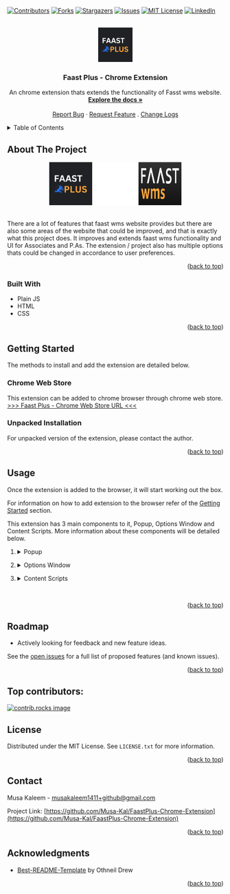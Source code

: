<a id="readme-top"></a>

<!-- PROJECT SHIELDS -->
[![Contributors][contributors-shield]][contributors-url]
[![Forks][forks-shield]][forks-url]
[![Stargazers][stars-shield]][stars-url]
[![Issues][issues-shield]][issues-url]
[![MIT License][license-shield]][license-url]
[![LinkedIn][linkedin-shield]][linkedin-url]



<!-- PROJECT LOGO -->
<br>
<div align="center">
  <a href="https://chromewebstore.google.com/detail/faast-plus/lejbdnbbnibjjfjkffhkjmcligdccoej?pli=1">
    <img src="images/Faast-Plus-Logo.png" alt="Logo" width="80" height="80">
  </a>

<h3 align="center">Faast Plus - Chrome Extension</h3>

  <p align="center">
    An chrome extension thats extends the functionality of Fasst wms website.
    <br>
    <a href="https://github.com/Musa-Kal/FaastPlus-Chrome-Extension"><strong>Explore the docs »</strong></a>
    <br>
    <br>
    <a href="https://github.com/Musa-Kal/FaastPlus-Chrome-Extension/issues/new?labels=bug&template=bug-report---.md">Report Bug</a>
    ·
    <a href="https://github.com/Musa-Kal/FaastPlus-Chrome-Extension/issues/new?labels=enhancement&template=feature-request---.md">Request Feature</a>
    .
    <a href="https://github.com/Musa-Kal/FaastPlus-Chrome-Extension/blob/main/CHANGELOG.md">Change Logs</a>
  </p>
</div>



<!-- TABLE OF CONTENTS -->
<details>
  <summary>Table of Contents</summary>
  <ol>
    <li>
      <a href="#about-the-project">About The Project</a>
      <ul>
        <li><a href="#built-with">Built With</a></li>
      </ul>
    </li>
    <li>
      <a href="#getting-started">Getting Started</a>
      <ul>
        <li><a href="#chrome-web-store">Chrome Web Store</a></li>
        <li><a href="#unpacked-installation">Unpacked Installation</a></li>
      </ul>
    </li>
    <li><a href="#usage">Usage</a></li>
    <li><a href="#roadmap">Roadmap</a></li>
    <li><a href="#contributing">Top contributors</a></li>
    <li><a href="#license">License</a></li>
    <li><a href="#contact">Contact</a></li>
    <li><a href="#acknowledgments">Acknowledgments</a></li>
  </ol>
</details>



<!-- ABOUT THE PROJECT -->
## About The Project


<div align="center">
  <img src="images/Faast-Plus-Logo.png" alt="faast-plus-Logo" width="100" height="100">
  <img src="images/plus-icon.png" alt="faast-plus-Logo" width="100" height="100">
  <img src="images/Faast-wms-logo.png" alt="Faast-wms-Logo" width="100" height="100">
</div>

<br>

There are a lot of features that faast wms website provides but there are also some areas of the website that could be improved, and that is exactly what this project does. It improves and extends faast wms functionality and UI for Associates and P.As. The extension / project also has multiple options thats could be changed in accordance to user preferences. 

<p align="right">(<a href="#readme-top">back to top</a>)</p>



### Built With

* Plain JS
* HTML
* CSS

<p align="right">(<a href="#readme-top">back to top</a>)</p>



<!-- GETTING STARTED -->
## Getting Started

The methods to install and add the extension are detailed below.

### Chrome Web Store

This extension can be added to chrome browser through chrome web store.
<br>
[>>> Faast Plus - Chrome Web Store URL <<<][faast-plus-chrome-web-store-url]

### Unpacked Installation

For unpacked version of the extension, please contact the author.

<p align="right">(<a href="#readme-top">back to top</a>)</p>



<!-- USAGE EXAMPLES -->
## Usage

Once the extension is added to the browser, it will start working out the box.

For information on how to add extension to the browser refer of the <a href="#getting-started">Getting Started</a> section.

This extension has 3 main components to it, Popup, Options Window and Content Scripts. More information about these components will be detailed below.


1. <details>
    <summary>Popup</summary>

    <br>

    Popup can be accessed by clicking on the extension icon in your browser.

    <div align="center">
      <img src="images/popup-screenshot-resized.png" alt="faast-plus-popup-screenshot" width="50%">
      <p>Image of Fast Plus popup window</p>
    </div>

    - Popup allows user to view all the units that user has packed, view logs, edit records and access options window.

    - The detailed records in popup window only go back to last 2 days of submitted records.

    - Logs can be accessed by clicking on the view logs button. 
      <details><summary>Logs Example</summary>
        <br>
        <img src="images/view-logs-screenshot.png" alt="faast-plus-logs-screenshot" width="50%">
        <br>
        Image of logs display section
          
        - Only logs for the last day packed are saved.
      </details>

    - Edit records section can be shown by clicking on the edit records button. 
      <details>
        <summary>Edit Records Example</summary>
        <br>
        <img src="images/edit-records-screenshot.png" alt="faast-plus-edit-records-screenshot" width="50%">
        <br>
        Image of edit records section.
        
        - Only records for the last day packed can be adjusted.
        - Amount of adjustment can be entered in the input field as a number.
        - By clicking the button to the right of the input field, adjustment type can be toggled between addition and subtraction.
        - By clicking the type buttons below the input filed, request to adjust the records for that type of orders will be submitted.
        - Clear All Records button will clear all the records and logs, including the all time records.
      </details>
  </details>

2. <details>
    <summary>Options Window </summary>

    <br>

    Options window can be accessed by clicking on the gear icon in the popup window.

    <div align="center">
      <img src="images/options-window-screenshot.png" alt="faast-plus-popup-screenshot" width="50%">
      <p>Image of Fast Plus options window</p>
    </div>

    - Options window allows users to toggle settings based on user preferences.

    - More options section in options window allows for more custom interactions with faast wms site.
      1. Generate Ready To Pick Report: scrapes the ready to pick section based on range of 2 dates provided and generates a csv or view based on all the pick-tasks found with in that range (report type can be changed using the right most drop down under Generate "Ready To Pick Report" option). 
          - Past Productivity Report: Generates an csv containing all pick task within the date range  separated by assignee.
          - Daily Productivity Report: Generates a view for a given day under more options showing all the pick task and how long they were active for.
          - Raw Data: Generates a csv containing all useful data with in the date range in ready to pick section.

  </details>

3. <details>
    <summary>Content Scripts</summary>

    <br>

    Content scripts run in the background of faast wms website adding new features and extending its functionality.

    1. <details>
          <summary>New Order</summary>
          <br>
          <div align="center">
            <img src="images/PA-View-NewOrder.png" alt="faast-plus-new-order-screenshot" width="200px">
            <p>Image of New Order section Fast Plus [P.A View].</p>
          </div>
          
          - This feature is only available in P.A view.
          - When an ASIN is selected in the new order section; image, weight, size classification and name of the product will be shown below the batch size input field. 

          <br>
          <div align="center">
            <img src="images/PA-View-NewOrder-ExSD-Time-Dropdown.png" alt="faast-plus-new-order-exsd-time-dropdown-screenshot" width="200px">
            <p>Image of New Order section ExSD time dropdown Fast Plus [P.A View].</p>
          </div>
          
          - This feature is only available in P.A view.
          - This feature can be toggled in options page.
          - This feature allows you to save and select time presets for ExSD in New Order section.
        </details>

    2. <details>
          <summary>Ready To Pick</summary>
          <br>

          - <details>
              <summary>A.A View / Default View</summary>
              <br>
              <div align="center">
                <img src="images/AA-View-ReadyToPick.png" alt="faast-plus-ready-to-pick-screenshot" width="50%">
                <p>Image of Ready To Pick section with Fast Plus [A.A / Default View].</p>
              </div>
              
              - A table with summary of all the pick-tasks being displayed on the ready to pick section that are assigned to the logged in user will appear on top of the page. 
            </details>

          - <details>
              <summary>P.A View</summary>
              <br>
              <div align="center">
                <img src="images/PA-View-ReadyToPick.png" alt="faast-plus-P.A-view-ready-to-pick-screenshot" width="50%">
                <p>Image of Ready To Pick section with Fast Plus [P.A View].</p>
              </div>
              
              - This feature is only available in P.A view.
              - A group of 3 numbers will appear at top of page displaying a summary of segmented lines.
              - The line with multiple segments in ready to pick section, each segments represent a share of pick-task assignee for all pick-tasks being displayed in the ready to pick section.
              - The segments are displayed in descending order.
              - A more detail view of that segment can be shown by click of the that segment.
                <details>
                  <summary>Segment Detail View Example</summary>
                  <br>
                  <img src="images/PA-view-View-ReadyToPick-segment-detailed.png" alt="faast-plus-P.A-view-ready-to-pick-segment-detail-screenshot" width="50%">
                  <br>
                  Image of Segment Detail.
                  
                  - Name of the Assignee that the segment belong to will appear, with a table that contains details about that segment.
                </details>

            </details>

        </details>

    3. <details>
          <summary>Ready To Pack</summary>
          <br>

          - <details>
              <summary>Continue To Scan and Verify Section</summary>
              <br>

              <div align="center">
                <img src="images/singleOrderScan-prompt.png" alt="faast-plus-continue-to-scan-and-verify-section-screenshot" width="50%">
                <p>Image of Continue to Scan and Verify section with Fast Plus.</p>
              </div>

              - A green button will appear in scan and verify section, once pressed will send a request to add total units in that pick-task to the total of appropriate type and continue the user to Scan and Verify section.
              - Request adds total to the date of the day button way clicked.

            </details>

          - <details>
              <summary>Scan and Verify Section</summary>
              <br>

              <div align="center">
                <img src="images/singleOrderScan.png" alt="faast-plus-scan-and-verify-section-screenshot" width="50%">
                <p>Image of Scan and Verify section with Fast Plus.</p>
              </div>

              - New Order Scan Assist setting must be turned on for this feature.
              - A table will appear under the input field displaying the total number of units with in the order and total unscanned instances of top / highlighted units.

        </details>
        
    4. <details>
          <summary>Quick Pack Section</summary>
          <br>

          <div align="center">
            <img src="images/quickPack.png" alt="faast-plus-quick-pack-section-screenshot" width="50%">
            <p>Image of Quick Pack section section with Fast Plus.</p>
          </div>

          - Two buttons will appear in quick pack section, one prompting to add to SIOC and continue, and other prompting to add to singles and continue.
          - Once pressed, a request will be sent to add total orders in that pick-task to the total of the type prompted on the button clicked, and continue the user to Scan and Verify section.
          - Request adds total to the date of the day button way clicked.

      </details>

  </details>




<br>


<p align="right">(<a href="#readme-top">back to top</a>)</p>



<!-- ROADMAP -->
## Roadmap

- Actively looking for feedback and new feature ideas.

See the [open issues](https://github.com/Musa-Kal/FaastPlus-Chrome-Extension/issues) for a full list of proposed features (and known issues).

<p align="right">(<a href="#readme-top">back to top</a>)</p>



<!-- CONTRIBUTING -->
## Top contributors:

<a href="https://github.com/Musa-Kal/FaastPlus-Chrome-Extension/graphs/contributors">
  <img src="https://contrib.rocks/image?repo=Musa-Kal/FaastPlus-Chrome-Extension" alt="contrib.rocks image" />
</a>



<!-- LICENSE -->
## License

Distributed under the MIT License. See `LICENSE.txt` for more information.

<p align="right">(<a href="#readme-top">back to top</a>)</p>



<!-- CONTACT -->
## Contact

Musa Kaleem - musakaleem1411+github@gmail.com

Project Link: [https://github.com/Musa-Kal/FaastPlus-Chrome-Extension](https://github.com/Musa-Kal/FaastPlus-Chrome-Extension)

<p align="right">(<a href="#readme-top">back to top</a>)</p>



<!-- ACKNOWLEDGMENTS -->
## Acknowledgments

* [Best-README-Template](https://github.com/othneildrew/Best-README-Template.git) by Othneil Drew

<p align="right">(<a href="#readme-top">back to top</a>)</p>



<!-- MARKDOWN LINKS & IMAGES -->
<!-- https://www.markdownguide.org/basic-syntax/#reference-style-links -->
[faast-plus-chrome-web-store-url]: https://chromewebstore.google.com/detail/faast-plus/lejbdnbbnibjjfjkffhkjmcligdccoej?pli=1
[contributors-shield]: https://img.shields.io/github/contributors/Musa-Kal/FaastPlus-Chrome-Extension.svg?style=for-the-badge
[contributors-url]: https://github.com/Musa-Kal/FaastPlus-Chrome-Extension/graphs/contributors
[forks-shield]: https://img.shields.io/github/forks/Musa-Kal/FaastPlus-Chrome-Extension.svg?style=for-the-badge
[forks-url]: https://github.com/Musa-Kal/FaastPlus-Chrome-Extension/network/members
[stars-shield]: https://img.shields.io/github/stars/Musa-Kal/FaastPlus-Chrome-Extension.svg?style=for-the-badge
[stars-url]: https://github.com/Musa-Kal/FaastPlus-Chrome-Extension/stargazers
[issues-shield]: https://img.shields.io/github/issues/Musa-Kal/FaastPlus-Chrome-Extension.svg?style=for-the-badge
[issues-url]: https://github.com/Musa-Kal/FaastPlus-Chrome-Extension/issues
[license-shield]: https://img.shields.io/github/license/Musa-Kal/FaastPlus-Chrome-Extension.svg?style=for-the-badge
[license-url]: https://github.com/Musa-Kal/FaastPlus-Chrome-Extension/blob/master/LICENSE.txt
[linkedin-shield]: https://img.shields.io/badge/-LinkedIn-black.svg?style=for-the-badge&logo=linkedin&colorB=555
[linkedin-url]: https://linkedin.com/in/musa-kaleem-122249294
